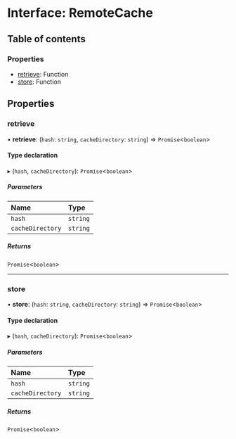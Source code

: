 # Interface: RemoteCache

## Table of contents

### Properties

- [retrieve](../../devkit/documents/RemoteCache#retrieve): Function
- [store](../../devkit/documents/RemoteCache#store): Function

## Properties

### retrieve

• **retrieve**: (`hash`: `string`, `cacheDirectory`: `string`) => `Promise`<`boolean`\>

#### Type declaration

▸ (`hash`, `cacheDirectory`): `Promise`<`boolean`\>

##### Parameters

| Name             | Type     |
| :--------------- | :------- |
| `hash`           | `string` |
| `cacheDirectory` | `string` |

##### Returns

`Promise`<`boolean`\>

---

### store

• **store**: (`hash`: `string`, `cacheDirectory`: `string`) => `Promise`<`boolean`\>

#### Type declaration

▸ (`hash`, `cacheDirectory`): `Promise`<`boolean`\>

##### Parameters

| Name             | Type     |
| :--------------- | :------- |
| `hash`           | `string` |
| `cacheDirectory` | `string` |

##### Returns

`Promise`<`boolean`\>
